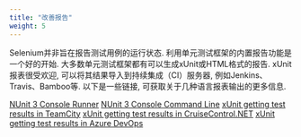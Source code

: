 ```yaml
---
title: "改善报告"
weight: 5
---
```


Selenium并非旨在报告测试用例的运行状态. 
利用单元测试框架的内置报告功能是一个好的开始.
大多数单元测试框架都有可以生成xUnit或HTML格式的报告. 
xUnit报表很受欢迎, 可以将其结果导入到持续集成（CI）服务器, 
例如Jenkins、Travis、Bamboo等.
以下是一些链接, 可获取关于几种语言报表输出的更多信息.

<!-- TODO: Add links.-->
[NUnit 3 Console Runner](//github.com/nunit/docs/wiki/Console-Runner)
[NUnit 3 Console Command Line](//github.com/nunit/docs/wiki/Console-Command-Line)
[xUnit getting test results in TeamCity](//xunit.net/docs/getting-test-results-in-teamcity)
[xUnit getting test results in CruiseControl.NET](//xunit.net/docs/getting-test-results-in-ccnet)
[xUnit getting test results in Azure DevOps](//xunit.net/docs/getting-test-results-in-azure-devops)
